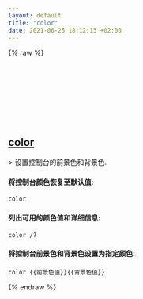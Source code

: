 ```yaml
---
layout: default
title: "color"
date: 2021-06-25 18:12:13 +02:00
---
```

{% raw %}
<h2 id="color">
  <a href="/zh/windows/color.html">color</a> <a href="#color"><svg class="icon">
    <use href="/assets/images/unicode_sprite.svg#link" />
  </svg></a>
</h2>
> 设置控制台的前景色和背景色.

#### 将控制台颜色恢复至默认值:
```shell
color
```
#### 列出可用的颜色值和详细信息:
```shell
color /?
```
#### 将控制台前景色和背景色设置为指定颜色:
```shell
color {{前景色值}}{{背景色值}}
```
{% endraw %}